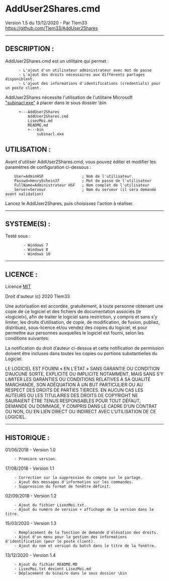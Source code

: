 # AddUser2Shares.cmd

Version 1.5 du 13/12/2020 - Par Tlem33
https://github.com/Tlem33/AddUser2Shares

***

## DESCRIPTION :

AddUser2Shares.cmd est un utilitaire qui permet :

          - L'ajout d'un utilisateur administrateur avec mot de passe
          - L'ajout des droits nécessaires aux différents partages disponiblent.
          - L'ajout des informations d'identifications (credentials) pour un poste client.

AddUser2Shares nécessite l'utilisation de l'utilitaire Microsoft ["subinacl.exe"](https://www.microsoft.com/en-us/download/confirmation.aspx?id=23510) à placer dans le sous dossier \bin

          +---AddUser2Shares
              AddUser2Shares.cmd
              LisezMoi.md
              README.md
              +---bin
                  subinacl.exe

## UTILISATION :

Avant d'utiliser AddUser2Shares.cmd, vous pouvez éditer et modifier les paramètres de configuration ci-dessous :

		User=AdminHSF                 ; Nom de l'utilisateur.
		Passwd=HenrySchein37          ; Mot de passe de l'utilisateur
		FullName=Administrateur HSF   ; Nom complet de l'utilisateur
		Server=Serveur                ; Nom du serveur (il sera demandé avant validation)

Lancez le AddUser2Shares, puis choisissez l'action à réaliser.

***

## SYSTEME(S) :

Testé sous :

            - Windows 7
            - Windows 8
            - Windows 10

***

## LICENCE :

Licence [MIT](https://fr.wikipedia.org/wiki/Licence_MIT)

Droit d'auteur (c) 2020 Tlem33

Une autorisation est accordée, gratuitement, à toute personne obtenant une copie de ce logiciel
et des fichiers de documentation associés (le «logiciel»), afin de traiter le logiciel sans restriction,
y compris et sans s’y limiter, les droits d’utilisation, de copie, de modification, de fusion, publiez,
distribuez, sous-licence et/ou vendez des copies du logiciel, et pour permettre aux personnes
auxquelles le logiciel est fourni, selon les conditions suivantes:

La notification du droit d’auteur ci-dessus et cette notification de permission doivent être incluses
dans toutes les copies ou portions substantielles du Logiciel.

LE LOGICIEL EST FOURNI « EN L’ÉTAT » SANS GARANTIE OU CONDITION D’AUCUNE SORTE, EXPLICITE OU IMPLICITE
NOTAMMENT, MAIS SANS S’Y LIMITER LES GARANTIES OU CONDITIONS RELATIVES À SA QUALITÉ MARCHANDE,
SON ADÉQUATION À UN BUT PARTICULIER OU AU RESPECT DES DROITS DE PARTIES TIERCES. EN AUCUN CAS LES
AUTEURS OU LES TITULAIRES DES DROITS DE COPYRIGHT NE SAURAIENT ÊTRE TENUS RESPONSABLES POUR TOUT
DÉFAUT, DEMANDE OU DOMMAGE, Y COMPRIS DANS LE CADRE D’UN CONTRAT OU NON, OU EN LIEN DIRECT OU
INDIRECT AVEC L’UTILISATION DE CE LOGICIEL.

---

## HISTORIQUE :

01/06/2018 - Version 1.0

		- Première version.


17/08/2018 - Version 1.1

		- Correction sur la suppression du compte sur le partage.
		- Ajout des messages d'information sur les commandes.
		- Suppression du format de fenêtre définit.

02/09/2018 - Version 1.2

		- Ajout du fichier LisezMoi.txt.
		- Ajout du numéro de version + affichage de la version dans le titre.

15/03/2020 - Version 1.3

		- Remplacement de la fonction de demande d'élévation des droits.
		- Ajout d'un menu pour la gestion des informations d'identification (pour le poste client).
		- Ajout du nom et version du batch dans le titre de la fenêtre.

13/12/2020 - Version 1.4

		- Ajout du fichier README.MD
		- LisezMoi.txt devient LisezMoi.md
		- Déplacement du binaire dans le sous dossier \bin

